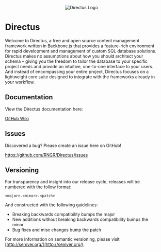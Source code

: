 <p align="center">
<img src="https://s3.amazonaws.com/f.cl.ly/items/3Q2830043H1Y1c1F1K2D/directus-logo-stacked.png" alt="Directus Logo"/>
</p>

Directus
====================

Welcome to Directus, a free and open source content management framework written in Backbone.js that provides a feature-rich environment for rapid development and management of custom SQL database solutions. Directus makes no assumptions about how you should architect your schema – giving you the freedom to tailor the database to your specific project needs and provide an intuitive, one-to-one interface to your users. And instead of encompassing your entire project, Directus focuses on a lightweight core suite designed to integrate with the frameworks already in your workflow.

## Documentation ##

View the Directus documentation here:


[GitHub Wiki](https://github.com/RNGR/Directus/wiki)

## Issues ##

Discovered a bug? Please create an issue here on GitHub!

https://github.com/RNGR/Directus/issues

## Versioning ##
For transparency and insight into our release cycle, releases will be numbered with the follow format:

`<major>.<minor>.<patch>`

And constructed with the following guidelines:

* Breaking backwards compatibility bumps the major
* New additions without breaking backwards compatibility bumps the minor
* Bug fixes and misc changes bump the patch

For more information on semantic versioning, please visit [http://semver.org/](http://semver.org/).
